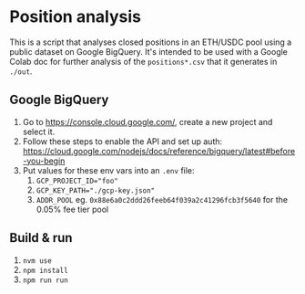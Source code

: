 # Position analysis

This is a script that analyses closed positions in an ETH/USDC pool using a public dataset on Google BigQuery. It's intended to be used with a Google Colab doc for further analysis of the `positions*.csv` that it generates in `./out`.

## Google BigQuery

1. Go to https://console.cloud.google.com/, create a new project and select it.
1. Follow these steps to enable the API and set up auth: https://cloud.google.com/nodejs/docs/reference/bigquery/latest#before-you-begin
1. Put values for these env vars into an `.env` file:
    1. `GCP_PROJECT_ID="foo"`
    1. `GCP_KEY_PATH="./gcp-key.json"`
    1. `ADDR_POOL` eg. `0x88e6a0c2ddd26feeb64f039a2c41296fcb3f5640` for the 0.05% fee tier pool

## Build & run

1. `nvm use`
1. `npm install`
1. `npm run run`
